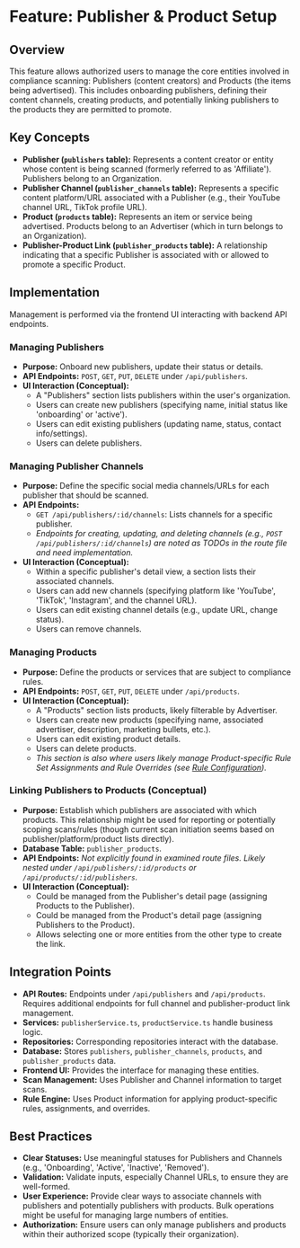 # Feature: Publisher & Product Setup

## Overview

This feature allows authorized users to manage the core entities involved in compliance scanning: Publishers (content creators) and Products (the items being advertised). This includes onboarding publishers, defining their content channels, creating products, and potentially linking publishers to the products they are permitted to promote.

## Key Concepts

*   **Publisher (`publishers` table):** Represents a content creator or entity whose content is being scanned (formerly referred to as 'Affiliate'). Publishers belong to an Organization.
*   **Publisher Channel (`publisher_channels` table):** Represents a specific content platform/URL associated with a Publisher (e.g., their YouTube channel URL, TikTok profile URL).
*   **Product (`products` table):** Represents an item or service being advertised. Products belong to an Advertiser (which in turn belongs to an Organization).
*   **Publisher-Product Link (`publisher_products` table):** A relationship indicating that a specific Publisher is associated with or allowed to promote a specific Product.

## Implementation

Management is performed via the frontend UI interacting with backend API endpoints.

### Managing Publishers

*   **Purpose:** Onboard new publishers, update their status or details.
*   **API Endpoints:** `POST`, `GET`, `PUT`, `DELETE` under `/api/publishers`.
*   **UI Interaction (Conceptual):**
    *   A "Publishers" section lists publishers within the user's organization.
    *   Users can create new publishers (specifying name, initial status like 'onboarding' or 'active').
    *   Users can edit existing publishers (updating name, status, contact info/settings).
    *   Users can delete publishers.

### Managing Publisher Channels

*   **Purpose:** Define the specific social media channels/URLs for each publisher that should be scanned.
*   **API Endpoints:**
    *   `GET /api/publishers/:id/channels`: Lists channels for a specific publisher.
    *   *Endpoints for creating, updating, and deleting channels (e.g., `POST /api/publishers/:id/channels`) are noted as TODOs in the route file and need implementation.*
*   **UI Interaction (Conceptual):**
    *   Within a specific publisher's detail view, a section lists their associated channels.
    *   Users can add new channels (specifying platform like 'YouTube', 'TikTok', 'Instagram', and the channel URL).
    *   Users can edit existing channel details (e.g., update URL, change status).
    *   Users can remove channels.

### Managing Products

*   **Purpose:** Define the products or services that are subject to compliance rules.
*   **API Endpoints:** `POST`, `GET`, `PUT`, `DELETE` under `/api/products`.
*   **UI Interaction (Conceptual):**
    *   A "Products" section lists products, likely filterable by Advertiser.
    *   Users can create new products (specifying name, associated advertiser, description, marketing bullets, etc.).
    *   Users can edit existing product details.
    *   Users can delete products.
    *   *This section is also where users likely manage Product-specific Rule Set Assignments and Rule Overrides (see [Rule Configuration](./rule-configuration.md)).*

### Linking Publishers to Products (Conceptual)

*   **Purpose:** Establish which publishers are associated with which products. This relationship might be used for reporting or potentially scoping scans/rules (though current scan initiation seems based on publisher/platform/product lists directly).
*   **Database Table:** `publisher_products`.
*   **API Endpoints:** *Not explicitly found in examined route files. Likely nested under `/api/publishers/:id/products` or `/api/products/:id/publishers`.*
*   **UI Interaction (Conceptual):**
    *   Could be managed from the Publisher's detail page (assigning Products to the Publisher).
    *   Could be managed from the Product's detail page (assigning Publishers to the Product).
    *   Allows selecting one or more entities from the other type to create the link.

## Integration Points

*   **API Routes:** Endpoints under `/api/publishers` and `/api/products`. Requires additional endpoints for full channel and publisher-product link management.
*   **Services:** `publisherService.ts`, `productService.ts` handle business logic.
*   **Repositories:** Corresponding repositories interact with the database.
*   **Database:** Stores `publishers`, `publisher_channels`, `products`, and `publisher_products` data.
*   **Frontend UI:** Provides the interface for managing these entities.
*   **Scan Management:** Uses Publisher and Channel information to target scans.
*   **Rule Engine:** Uses Product information for applying product-specific rules, assignments, and overrides.

## Best Practices

*   **Clear Statuses:** Use meaningful statuses for Publishers and Channels (e.g., 'Onboarding', 'Active', 'Inactive', 'Removed').
*   **Validation:** Validate inputs, especially Channel URLs, to ensure they are well-formed.
*   **User Experience:** Provide clear ways to associate channels with publishers and potentially publishers with products. Bulk operations might be useful for managing large numbers of entities.
*   **Authorization:** Ensure users can only manage publishers and products within their authorized scope (typically their organization).
